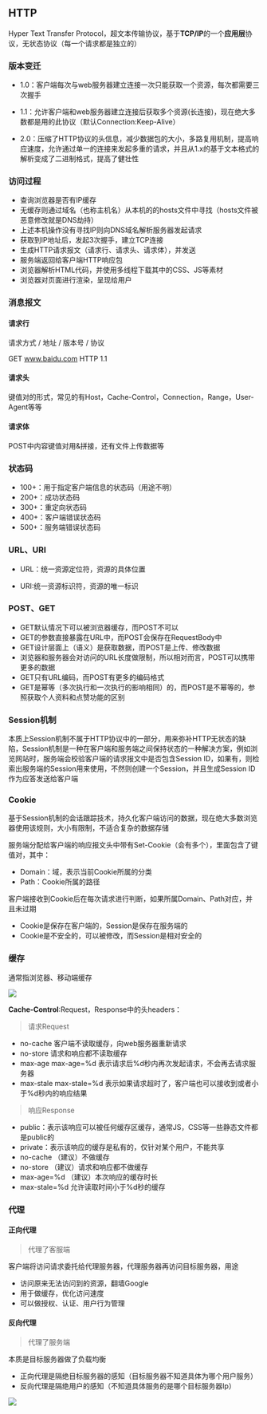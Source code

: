 ## HTTP

Hyper Text Transfer Protocol，超文本传输协议，基于**TCP/IP**的一个**应用层**协议，无状态协议（每一个请求都是独立的）

### 版本变迁

- 1.0：客户端每次与web服务器建立连接一次只能获取一个资源，每次都需要三次握手

- 1.1：允许客户端和web服务器建立连接后获取多个资源(长连接)，现在绝大多数都是用的此协议（默认Connection:Keep-Alive）

- 2.0：压缩了HTTP协议的头信息，减少数据包的大小，多路复用机制，提高响应速度，允许通过单一的连接来发起多重的请求，并且从1.x的基于文本格式的解析变成了二进制格式，提高了健壮性

### 访问过程

- 查询浏览器是否有IP缓存
- 无缓存则通过域名（也称主机名）从本机的的hosts文件中寻找（hosts文件被恶意修改就是DNS劫持）
- 上述本机操作没有寻找IP则向DNS域名解析服务器发起请求
- 获取到IP地址后，发起3次握手，建立TCP连接
- 生成HTTP请求报文（请求行、请求头、请求体），并发送
- 服务端返回给客户端HTTP响应包
- 浏览器解析HTML代码，并使用多线程下载其中的CSS、JS等素材
- 浏览器对页面进行渲染，呈现给用户

### 消息报文

#### 请求行

请求方式 / 地址 / 版本号 / 协议

GET www.baidu.com HTTP 1.1

#### 请求头

键值对的形式，常见的有Host，Cache-Control，Connection，Range，User-Agent等等

#### 请求体

POST中内容键值对用&拼接，还有文件上传数据等

### 状态码

- 100+：用于指定客户端信息的状态码（用途不明）
- 200+：成功状态码
- 300+：重定向状态码
- 400+：客户端错误状态码
- 500+：服务端错误状态码

### URL、URI

- URL：统一资源定位符，资源的具体位置

- URI:统一资源标识符，资源的唯一标识

### POST、GET

- GET默认情况下可以被浏览器缓存，而POST不可以
- GET的参数直接暴露在URL中，而POST会保存在RequestBody中
- GET设计层面上（语义）是获取数据，而POST是上传、修改数据
- 浏览器和服务器会对访问的URL长度做限制，所以相对而言，POST可以携带更多的数据
- GET只有URL编码，而POST有更多的编码格式
- GET是幂等（多次执行和一次执行的影响相同）的，而POST是不幂等的，参照获取个人资料和点赞功能的区别

### Session机制

本质上Session机制不属于HTTP协议中的一部分，用来弥补HTTP无状态的缺陷，Session机制是一种在客户端和服务端之间保持状态的一种解决方案，例如浏览网站时，服务端会校验客户端的请求报文中是否包含Session ID，如果有，则检索出服务端的Session用来使用，不然则创建一个Session，并且生成Session ID作为应答发送给客户端

### Cookie

基于Session机制的会话跟踪技术，持久化客户端访问的数据，现在绝大多数浏览器使用该规则，大小有限制，不适合复杂的数据存储

服务端分配给客户端的响应报文头中带有Set-Cookie（会有多个），里面包含了键值对，其中：
- Domain：域，表示当前Cookie所属的分类
- Path：Cookie所属的路径

客户端接收到Cookie后在每次请求进行判断，如果所属Domain、Path对应，并且未过期

- Cookie是保存在客户端的，Session是保存在服务端的
- Cookie是不安全的，可以被修改，而Session是相对安全的

### 缓存

通常指浏览器、移动端缓存

![](https://raw.githubusercontent.com/TruthKeeper/Note/master/Http/HTTP%E7%BC%93%E5%AD%98.jpg)

**Cache-Control**:Request，Response中的头headers：

> 请求Request

- no-cache  客户端不读取缓存，向web服务器重新请求
- no-store  请求和响应都不读取缓存
- max-age  max-age=%d  表示请求后%d秒内再次发起请求，不会再去请求服务器
- max-stale  max-stale=%d  表示如果请求超时了，客户端也可以接收到或者小于%d秒内的响应结果

> 响应Response

- public：表示该响应可以被任何缓存区缓存，通常JS，CSS等一些静态文件都是public的
- private：表示该响应的缓存是私有的，仅针对某个用户，不能共享
- no-cache  （建议）不做缓存
- no-store  （建议）请求和响应都不做缓存
- max-age=%d  （建议）本次响应的缓存时长
- max-stale=%d  允许读取时间小于%d秒的缓存

### 代理

#### 正向代理

> 代理了客服端

客户端将访问请求委托给代理服务器，代理服务器再访问目标服务器，用途
- 访问原来无法访问到的资源，翻墙Google
- 用于做缓存，优化访问速度
- 可以做授权、认证、用户行为管理

#### 反向代理

> 代理了服务端

本质是目标服务器做了负载均衡
- 正向代理是隔绝目标服务器的感知（目标服务器不知道具体为哪个用户服务）
- 反向代理是隔绝用户的感知（不知道具体服务的是哪个目标服务器Ip）

![](https://pic1.zhimg.com/80/480c1c45d2565e2f92fd930d25b73a18_hd.jpg)





